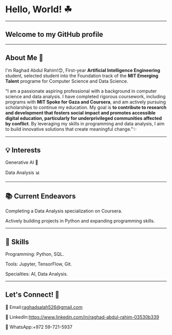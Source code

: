 # Hello, World! ☘

---

## Welcome to my GitHub profile

---

## About Me 🌟

I'm Raghad Abdul Rahim!😊, First-year **Artificial Intelligence Engineering**
student, selected student into the Foundation track of the **MIT Emerging Talent**
programe for Computer Science and Data Science.

"I am a passionate aspiring professional with a background in
computer science and data
analysis. I have completed rigorous coursework, including
programs with **MIT Spoke for Gaza
and Coursera**, and am actively pursuing scholarships to
continue my education. My goal is **to
contribute to research and development that fosters social
impact and promotes accessible
digital education, particularly for underprivileged
communities affected by conflict**. By
leveraging my skills in programming and data analysis,
I aim to build innovative solutions that
create meaningful change."✨

---

## 💡 Interests

Generative AI 🤖

Data Analysis 📊

---

## 📚 Current Endeavors

Completing a Data Analysis specialization on Coursera.

Actively building projects in Python and expanding programming skills.

---

## 🔧 Skills

Programming: Python, SQL.

Tools: Jupyter, TensorFlow, Git.

Specialties: AI, Data Analysis.

---

## Let's Connect! 🌟

📧 Email:raghadsalah526@gmail.com

💼 LinkedIn:<https://www.linkedin.com/in/raghad-abdul-rahim-03530b339>

🌵 WhatsApp:+972 59-721-5937
